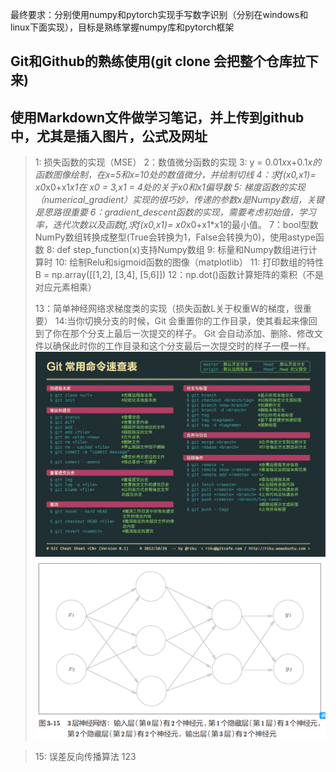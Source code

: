最终要求：分别使用numpy和pytorch实现手写数字识别（分别在windows和linux下面实现），目标是熟练掌握numpy库和pytorch框架

## Git和Github的熟练使用(git clone 会把整个仓库拉下来)

## 使用Markdown文件做学习笔记，并上传到github中，尤其是插入图片，公式及网址

>1: 损失函数的实现（MSE）
>2：数值微分函数的实现
>3: y = 0.01*x*x+0.1*x的函数图像绘制，在x=5和x=10处的数值微分，并绘制切线
>4：求f(x0,x1)= x0*x0+x1*x1在 x0 = 3,x1 = 4处的关于x0和x1偏导数
>5: 梯度函数的实现（numerical_gradient）实现的很巧妙，传递的参数x是Numpy数组，关键是思路很重要
>6：gradient_descent函数的实现，需要考虑初始值，学习率，迭代次数以及函数f,求f(x0,x1)= x0*x0+x1*x1的最小值。
>7：bool型数NumPy数组转换成整型(True会转换为1，False会转换为0)，使用astype函数
>8: def step_function(x)支持Numpy数组
>9: 标量和Numpy数组进行计算时
>10: 绘制Relu和sigmoid函数的图像（matplotlib）
>11: 打印数组的特性  B = np.array([[1,2], [3,4], [5,6]])
>12：np.dot()函数计算矩阵的乘积（不是对应元素相乘）
>
>13：简单神经网络求梯度类的实现（损失函数L关于权重W的梯度，很重要）
>14:当你切换分支的时候，Git 会重置你的工作目录，使其看起来像回到了你在那个分支上最后一次提交的样子。 Git 会自动添加、删除、修改文件以确保此时你的工作目录和这个分支最后一次提交时的样子一模一样。
><img src=".\image\git指令.jpg" alt="git指令" style="zoom:50%;" />![NeuralNetworkLays](.\image\NeuralNetworkLays.png)
>

>15: 误差反向传播算法   123



